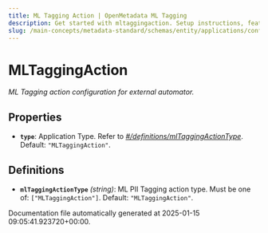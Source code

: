 ```yaml
---
title: ML Tagging Action | OpenMetadata ML Tagging
description: Get started with mltaggingaction. Setup instructions, features, and configuration details inside.
slug: /main-concepts/metadata-standard/schemas/entity/applications/configuration/external/automator/mltaggingaction
---
```


# MLTaggingAction

*ML Tagging action configuration for external automator.*

## Properties

- **`type`**: Application Type. Refer to *[#/definitions/mlTaggingActionType](#definitions/mlTaggingActionType)*. Default: `"MLTaggingAction"`.
## Definitions

- **`mlTaggingActionType`** *(string)*: ML PII Tagging action type. Must be one of: `["MLTaggingAction"]`. Default: `"MLTaggingAction"`.


Documentation file automatically generated at 2025-01-15 09:05:41.923720+00:00.
